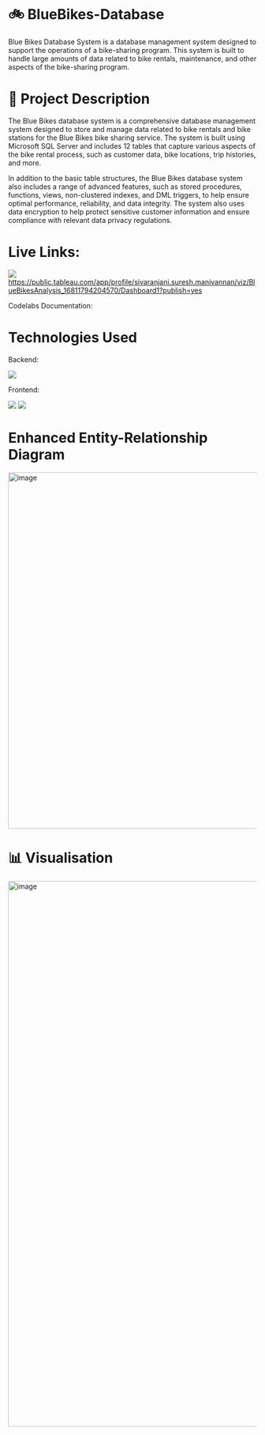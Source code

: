 # :bike: BlueBikes-Database
Blue Bikes Database System is a database management system designed to support the operations of a bike-sharing program. This system is built to handle large amounts of data related to bike rentals, maintenance, and other aspects of the bike-sharing program.

# :pencil: Project Description
The Blue Bikes database system is a comprehensive database management system designed to store and manage data related to bike rentals and bike stations for the Blue Bikes bike sharing service. The system is built using Microsoft SQL Server and includes 12 tables that capture various aspects of the bike rental process, such as customer data, bike locations, trip histories, and more.

In addition to the basic table structures, the Blue Bikes database system also includes a range of advanced features, such as stored procedures, functions, views, non-clustered indexes, and DML triggers, to help ensure optimal performance, reliability, and data integrity. The system also uses data encryption to help protect sensitive customer information and ensure compliance with relevant data privacy regulations.

# Live Links:

<img src = "https://img.shields.io/badge/Tableau-E97627?style=for-the-badge&logo=Tableau&logoColor=white" />  https://public.tableau.com/app/profile/sivaranjani.suresh.manivannan/viz/BlueBikesAnalysis_16811794204570/Dashboard1?publish=yes

Codelabs Documentation:

# Technologies Used
Backend: 

<img src = "https://img.shields.io/badge/Microsoft%20SQL%20Server-CC2927?style=for-the-badge&logo=microsoft%20sql%20server&logoColor=white" />

Frontend:

<img src = "https://img.shields.io/badge/Python-FFD43B?style=for-the-badge&logo=python&logoColor=blue" />  
<img src = "https://img.shields.io/badge/Streamlit-FF4B4B?style=for-the-badge&logo=Streamlit&logoColor=white " />

# Enhanced Entity-Relationship Diagram
<img width="721" alt="image" src="https://user-images.githubusercontent.com/114537365/231573482-1102e254-aea8-4faf-b77f-d9d84e8e6d6b.png">

# :bar_chart: Visualisation

<img width="1104" alt="image" src="https://user-images.githubusercontent.com/114537365/231584861-71c143f9-df25-4678-ae18-83a29cd0e7d5.png">








